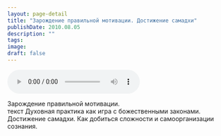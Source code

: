 ```yaml
---
layout: page-detail
title: "Зарождение правильной мотивации. Достижение самадхи"
publishDate: 2010.08.05
description: ""
tags:
image:
draft: false
---
```


<audio title="2010.08.05 - Зарождение правильной мотивации. Достижение самадхи.mp3" src="/upload/iblock/fde/fded72ec2fdc209b2f74188c9d4e258a.mp3" controls=""></audio>

 Зарождение правильной мотивации.<br> текст Духовная практика как игра с божественными законами.<br> Достижение самадхи. Как добиться сложности и самоорганизации сознания.<br> 

  
